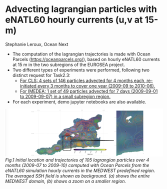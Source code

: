 # Advecting  lagrangian particles with eNATL60 hourly currents (u,v at 15-m)
Stephanie Leroux, Ocean Next


* The computation of the lagrangian trajectories  is made with Ocean Parcels (https://oceanparcels.org/), based on hourly eNATL60 currents at 15 m in the two subregions of the EUROSEA project.
* Two different types of experiments were  performed, following two distinct request for Task2.3: 
  - [For CLS: 4 sets of 146 particles advected for 4 months each, re-initiated every 3 months  to cover one year (2009-09 to 2010-06).](./lagrangian_traj_4cls.md)
  - [For IMEDEA: 1 set of 49 particles advected for 7 days (2009-09-01 to 2009-09-07) in a small subregion region.](./lagrangian_traj_4imeda.md)
* For each experiment, demo jupyter notebooks are also available.<br>

![traj2](./figs/fig4.png)<br>
_Fig.1 Initial location and trajectories of  105  lagrangian particles over 4 months (2009-07 to 2009-10) computed with Ocean Parcels from the eNATL60 simulation  hourly currents in the MEDWEST predefined region. The averaged SSH field is shown as background. (a) shows the entire MEDWEST domain, (b) shows a zoom on a smaller region._


